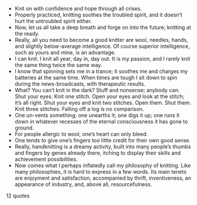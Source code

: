  - Knit on with confidence and hope through all crises.
 - Properly practiced, knitting soothes the troubled spirit, and it doesn’t hurt the untroubled spirit either.
 - Now, let us all take a deep breath and forge on into the future; knitting at the ready.
 - Really, all you need to become a good knitter are wool, needles, hands, and slightly below-average intelligence. Of course superior intelligence, such as yours and mine, is an advantage.
 - I can knit. I knit all year, day in, day out. It is my passion, and I rarely knit the same thing twice the same way.
 - I know that spinning sets me in a trance; it soothes me and charges my batteries at the same time. When times are tough I sit down to spin during the news-broadcasts, with therapeutic results.
 - What? You can’t knit in the dark? Stuff and nonsense; anybody can. Shut your eyes. Knit one stitch. Open your eyes and look at the stitch; it’s all right. Shut your eyes and knit two stitches. Open them. Shut them. Knit three stitches. Falling off a log is no comparison.
 - One un-vents something; one unearths it; one digs it up; one runs it down in whatever recesses of the eternal consciousness it has gone to ground.
 - For people allergic to wool, one’s heart can only bleed.
 - One tends to give one’s fingers too little credit for their own good sense.
 - Really, handknitting is a dreamy activity, built into many people’s thumbs and fingers by genes already there, itching to display their skills and achievement possibilities.
 - Now comes what I perhaps inflatedly call my philosophy of knitting. Like many philosophies, it is hard to express in a few words. Its main tenets are enjoyment and satisfaction, accompanied by thrift, inventiveness, an appearance of industry, and, above all, resourcefulness.

12 quotes